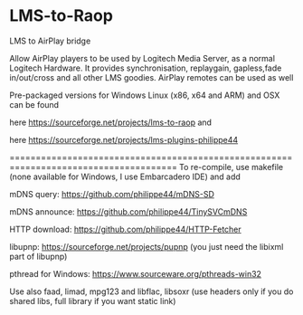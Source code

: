 # LMS-to-Raop
LMS to AirPlay bridge

Allow AirPlay players to be used by Logitech Media Server, as a normal Logitech 
Hardware. It provides synchronisation, replaygain, gapless,fade in/out/cross and 
all other LMS goodies. AirPlay remotes can be used as well

Pre-packaged versions for Windows Linux (x86, x64 and ARM) and OSX can be found 

here https://sourceforge.net/projects/lms-to-raop and 

here https://sourceforge.net/projects/lms-plugins-philippe44

======================================================================================
To re-compile, use makefile (none available for Windows, I use Embarcadero IDE) and add

mDNS query: https://github.com/philippe44/mDNS-SD

mDNS announce: https://github.com/philippe44/TinySVCmDNS

HTTP download: https://github.com/philippe44/HTTP-Fetcher

libupnp: https://sourceforge.net/projects/pupnp (you just need the libixml part of libupnp)

pthread for Windows: https://www.sourceware.org/pthreads-win32
 
Use also faad, limad, mpg123 and libflac, libsoxr (use headers only if you do shared libs, 
full library if you want static link)

